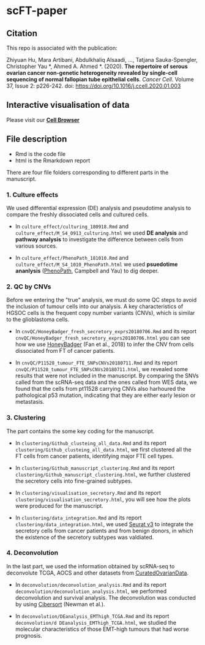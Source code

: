 # scFT-paper

## Citation

This repo is associated with the publication:

Zhiyuan Hu, Mara Artibani, Abdulkhaliq Alsaadi, ..., Tatjana Sauka-Spengler, Christopher Yau \*, Ahmed A. Ahmed \*. (2020). **The repertoire of serous ovarian cancer non-genetic heterogeneity revealed by single-cell sequencing of normal fallopian tube epithelial cells**. *Cancer Cell*. Volume 37, Issue 2: p226-242. doi: https://doi.org/10.1016/j.ccell.2020.01.003

## Interactive visualisation of data

Please visit our [**Cell Browser**](https://ovariancancercell.github.io)

## File description

* Rmd is the code file
* html is the Rmarkdown report

There are four file folders corresponding to different parts in the manuscript.

### 1. Culture effects

We used differential expression (DE) analysis and pseudotime analysis to compare the freshly dissociated cells and cultured cells. 

* In `culture_effect/culturing_180918.Rmd` and `culture_effect/M_S4_0913_culturing.html` we used **DE analysis** and **pathway analysis** to investigate the difference between cells from various sources.

* In `culture_effect/PhenoPath_181010.Rmd` and `culture_effect/M_S4_1010_PhenoPath.html` we used **psuedotime ananlysis** ([PhenoPath](https://github.com/kieranrcampbell/phenopath), Campbell and Yau) to dig deeper.


### 2. QC by CNVs

Before we entering the "true" analysis, we must do some QC steps to avoid the inclusion of tumour cells into our analysis. A key characteristics of HGSOC cells is the frequent copy number variants (CNVs), which is similar to the glioblastoma cells.

* In `cnvQC/HoneyBadger_fresh_secretory_exprs20180706.Rmd` and its report `cnvQC/HoneyBadger_fresh_secretory_exprs20180706.html` you can see how we use [HoneyBadger](https://jef.works/HoneyBADGER/) (Fan et al., 2018) to infer the CNV from cells dissociated from FT of cancer patients. 

* In `cnvQC/P11528_tumour_FTE_SNPsCNVs20180711.Rmd` and its report `cnvQC/P11528_tumour_FTE_SNPsCNVs20180711.html`, we revealed some results that were not included in the manuscript. By comparing the SNVs called from the scRNA-seq data and the ones called from WES data, we found that the cells from pt11528 carrying CNVs also harhoured the pathological p53 mutation, indicating that they are either early lesion or metastasis. 


### 3. Clustering

The part contains the some key coding for the manuscript. 

* In `clustering/Github_clusteing_all_data.Rmd` and its report `clustering/Github_clusteing_all_data.html`, we first clustered all the FT cells from cancer patients, identifying major FTE cell types.

* In `clustering/Github_manuscript_clustering.Rmd` and its report `clustering/Github_manuscript_clustering.html`, we further clustered the secretory cells into fine-grained subtypes.

* In `clustering/visualisation_secretory.Rmd` and its report `clustering/visualisation_secretory.html`, you will see how the plots were produced for the manuscript.

* In `clustering/data_integration.Rmd` and its report `clustering/data_integration.html`, we used [Seurat v3](https://satijalab.org/seurat/v3.1/integration.html) to integrate the secretory cells from cancer patients and from benign donors, in which the existence of the secretory subtypes was valdiated.


### 4. Deconvolution

In the last part, we used the information obtained by scRNA-seq to deconvolute TCGA, AOCS and other datasets from [CuratedOvarianData](http://bioconductor.org/packages/release/data/experiment/html/curatedOvarianData.html).

* In `deconvolution/deconvolution_analysis.Rmd` and its report `deconvolution/deconvolution_analysis.html`, we performed deconvolution and survival analysis. The deconvolution was conducted by using [Cibersort](https://cibersort.stanford.edu/) (Newman et al.). 

* In `deconvolution/DEanalysis_EMThigh_TCGA.Rmd` and its report `deconvolution/d DEanalysis_EMThigh_TCGA.html`, we studied the molecular characteristics of those EMT-high tumours that had worse prognosis.



